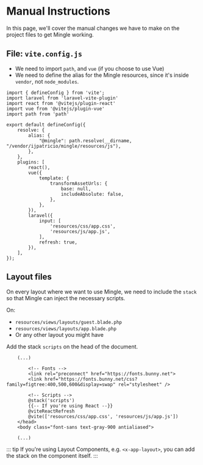 # Manual Instructions

In this page, we'll cover the manual changes we have to make on the project files to get Mingle working.

## File: `vite.config.js`

- We need to import `path`, and `vue` (if you choose to use Vue)
- We need to define the alias for the Mingle resources, since it's inside `vendor`, not `node_modules`.

```js{3,4,7-11,13-20}
import { defineConfig } from 'vite';
import laravel from 'laravel-vite-plugin'
import react from '@vitejs/plugin-react'
import vue from '@vitejs/plugin-vue'
import path from 'path'

export default defineConfig({
    resolve: {
        alias: {
            "@mingle": path.resolve(__dirname, "/vendor/ijpatricio/mingle/resources/js"),
        },
    },
    plugins: [
        react(),
        vue({
            template: {
                transformAssetUrls: {
                    base: null,
                    includeAbsolute: false,
                },
            },
        }),
        laravel({
            input: [
                'resources/css/app.css',
                'resources/js/app.js',
            ],
            refresh: true,
        }),
    ],
});
```


## Layout files

On every layout where we want to use Mingle, we need to include the `stack` so that Mingle can inject the necessary scripts.

On:

- `resources/views/layouts/guest.blade.php`
- `resources/views/layouts/app.blade.php`
- Or any other layout you might have

Add the stack `scripts` on the head of the document.

```html{8}
    (...)
        
        <!-- Fonts -->
        <link rel="preconnect" href="https://fonts.bunny.net">
        <link href="https://fonts.bunny.net/css?family=figtree:400,500,600&display=swap" rel="stylesheet" />

        <!-- Scripts -->
        @stack('scripts')
        {{-- If you're using React --}}
        @viteReactRefresh
        @vite(['resources/css/app.css', 'resources/js/app.js'])
    </head>
    <body class="font-sans text-gray-900 antialiased">
        
    (...)
```

::: tip 
If you're using Layout Components, e.g. `<x-app-layout>`, you can add the stack on the component itself.
:::


